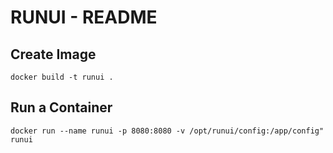 # RUNUI - README #

## Create Image ##

`docker build -t runui .`

## Run a Container ##

`docker run --name runui -p 8080:8080 -v /opt/runui/config:/app/config" runui`
